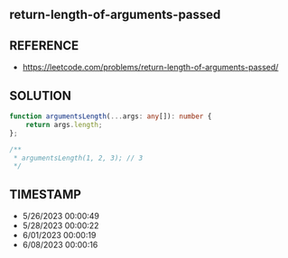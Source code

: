 ## return-length-of-arguments-passed

## REFERENCE

- https://leetcode.com/problems/return-length-of-arguments-passed/

## SOLUTION

``` typescript
function argumentsLength(...args: any[]): number {
    return args.length;
};

/**
 * argumentsLength(1, 2, 3); // 3
 */
```


## TIMESTAMP

- 5/26/2023 00:00:49
- 5/28/2023 00:00:22
- 6/01/2023 00:00:19
- 6/08/2023 00:00:16
